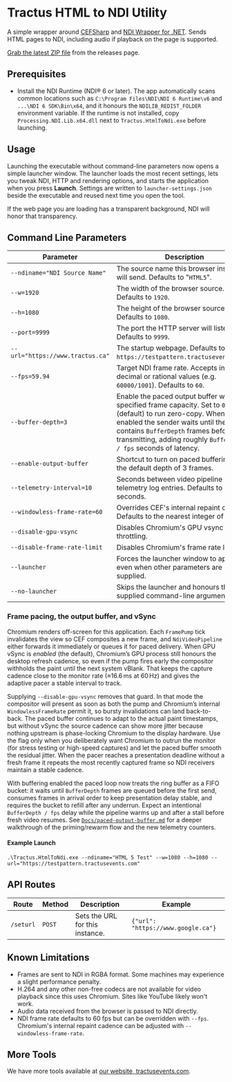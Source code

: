# Tractus HTML to NDI Utility

A simple wrapper around [CEFSharp](https://github.com/cefsharp/CefSharp) and [NDI Wrapper for .NET](https://github.com/eliaspuurunen/NdiLibDotNetCoreBase). Sends HTML pages to NDI, including audio if playback on the page is supported.

[Grab the latest ZIP file](https://github.com/tractusevents/Tractus.HtmlToNdi/releases) from the releases page.

## Prerequisites

- Install the NDI Runtime (NDI® 6 or later). The app automatically scans common locations such as `C:\Program Files\NDI\NDI 6 Runtime\v6` and `...\NDI 6 SDK\Bin\x64`, and it honours the `NDILIB_REDIST_FOLDER` environment variable. If the runtime is not installed, copy `Processing.NDI.Lib.x64.dll` next to `Tractus.HtmlToNdi.exe` before launching.

## Usage

Launching the executable without command-line parameters now opens a simple launcher window. The launcher loads the most recent settings, lets you tweak NDI, HTTP and rendering options, and starts the application when you press **Launch**. Settings are written to `launcher-settings.json` beside the executable and reused next time you open the tool.

If the web page you are loading has a transparent background, NDI will honor that transparency.

## Command Line Parameters

Parameter|Description
----|---
`--ndiname="NDI Source Name"`|The source name this browser instance will send. Defaults to "`HTML5`".
`--w=1920`|The width of the browser source. Defaults to `1920`.
`--h=1080`|The height of the browser source. Defaults to `1080`.
`--port=9999`|The port the HTTP server will listen on. Defaults to `9999`.
`--url="https://www.tractus.ca"`|The startup webpage. Defaults to `https://testpattern.tractusevents.com/`.
`--fps=59.94`|Target NDI frame rate. Accepts integer, decimal or rational values (e.g. `60000/1001`). Defaults to `60`.
`--buffer-depth=3`|Enable the paced output buffer with the specified frame capacity. Set to `0` (default) to run zero-copy. When enabled the sender waits until the bucket contains `BufferDepth` frames before transmitting, adding roughly `BufferDepth / fps` seconds of latency.
`--enable-output-buffer`|Shortcut to turn on paced buffering with the default depth of 3 frames.
`--telemetry-interval=10`|Seconds between video pipeline telemetry log entries. Defaults to 10 seconds.
`--windowless-frame-rate=60`|Overrides CEF's internal repaint cadence. Defaults to the nearest integer of `--fps`.
`--disable-gpu-vsync`|Disables Chromium's GPU vsync throttling.
`--disable-frame-rate-limit`|Disables Chromium's frame rate limiter.
`--launcher`|Forces the launcher window to appear even when other parameters are supplied.
`--no-launcher`|Skips the launcher and honours the supplied command-line arguments only.

### Frame pacing, the output buffer, and vSync
Chromium renders off-screen for this application. Each `FramePump` tick invalidates the view so CEF composites a new frame, and `NdiVideoPipeline` either forwards it immediately or queues it for paced delivery. When GPU vSync is *enabled* (the default), Chromium’s GPU process still honours the desktop refresh cadence, so even if the pump fires early the compositor withholds the paint until the next system vBlank. That keeps the capture cadence close to the monitor rate (≈16.6 ms at 60 Hz) and gives the adaptive pacer a stable interval to track.

Supplying `--disable-gpu-vsync` removes that guard. In that mode the compositor will present as soon as both the pump and Chromium’s internal `WindowlessFrameRate` permit it, so bursty invalidations can land back-to-back. The paced buffer continues to adapt to the actual paint timestamps, but without vSync the source cadence can show more jitter because nothing upstream is phase-locking Chromium to the display hardware. Use the flag only when you deliberately want Chromium to outrun the monitor (for stress testing or high-speed captures) and let the paced buffer smooth the residual jitter. When the pacer reaches a presentation deadline without a fresh frame it repeats the most recently captured frame so NDI receivers maintain a stable cadence.

With buffering enabled the paced loop now treats the ring buffer as a FIFO bucket: it waits until `BufferDepth` frames are queued before the first send, consumes frames in arrival order to keep presentation delay stable, and requires the bucket to refill after any underrun. Expect an intentional `BufferDepth / fps` delay while the pipeline warms up and after a stall before fresh video resumes. See [`Docs/paced-output-buffer.md`](Docs/paced-output-buffer.md) for a deeper walkthrough of the priming/rewarm flow and the new telemetry counters.

#### Example Launch

`.\Tractus.HtmlToNdi.exe --ndiname="HTML 5 Test" --w=1080 --h=1080 --url="https://testpattern.tractusevents.com"`

## API Routes

Route|Method|Description|Example
----|----|----|---
`/seturl`|`POST`|Sets the URL for this instance.|```{"url": "https://www.google.ca"}```

## Known Limitations

- Frames are sent to NDI in RGBA format. Some machines may experience a slight performance penalty.
- H.264 and any other non-free codecs are not available for video playback since this uses Chromium. Sites like YouTube likely won't work.
- Audio data received from the browser is passed to NDI directly.
- NDI frame rate defaults to 60 fps but can be overridden with `--fps`. Chromium's internal repaint cadence can be adjusted with `--windowless-frame-rate`.

## More Tools

We have more tools available at [our website, tractusevents.com](https://www.tractusevents.com/tools).
